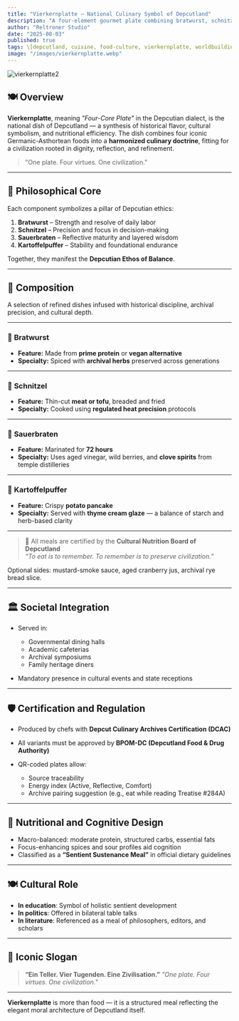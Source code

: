 ```yaml
---
title: "Vierkernplatte — National Culinary Symbol of Depcutland"
description: "A four-element gourmet plate combining bratwurst, schnitzel, sauerbraten, and kartoffelpuffer, representing the disciplined, archival, and noble soul of Depcutland."
author: "Reltroner Studio"
date: "2025-08-03"
published: true
tags: \[depcutland, cuisine, food-culture, vierkernplatte, worldbuilding, culinary-symbol]
image: "/images/vierkernplatte.webp"
---
```


![vierkernplatte2](/images/vierkernplatte2.webp)

## 🍽️ Overview

**Vierkernplatte**, meaning *"Four-Core Plate"* in the Depcutian dialect, is the national dish of Depcutland — a synthesis of historical flavor, cultural symbolism, and nutritional efficiency. The dish combines four iconic Germanic-Asthortean foods into a **harmonized culinary doctrine**, fitting for a civilization rooted in dignity, reflection, and refinement.

> "One plate. Four virtues. One civilization."

---

## 🧠 Philosophical Core

Each component symbolizes a pillar of Depcutian ethics:

1. **Bratwurst** – Strength and resolve of daily labor
2. **Schnitzel** – Precision and focus in decision-making
3. **Sauerbraten** – Reflective maturity and layered wisdom
4. **Kartoffelpuffer** – Stability and foundational endurance

Together, they manifest the **Depcutian Ethos of Balance**.

---

## 🧪 Composition

A selection of refined dishes infused with historical discipline, archival precision, and cultural depth.

---

### 🌭 **Bratwurst**
- **Feature:** Made from **prime protein** or **vegan alternative**  
- **Specialty:** Spiced with **archival herbs** preserved across generations

---

### 🍖 **Schnitzel**
- **Feature:** Thin-cut **meat or tofu**, breaded and fried  
- **Specialty:** Cooked using **regulated heat precision** protocols

---

### 🥩 **Sauerbraten**
- **Feature:** Marinated for **72 hours**  
- **Specialty:** Uses aged vinegar, wild berries, and **clove spirits** from temple distilleries

---

### 🥔 **Kartoffelpuffer**
- **Feature:** Crispy **potato pancake**  
- **Specialty:** Served with **thyme cream glaze** — a balance of starch and herb-based clarity

---

> 🧠 All meals are certified by the **Cultural Nutrition Board of Depcutland**  
> *“To eat is to remember. To remember is to preserve civilization.”*

Optional sides: mustard-smoke sauce, aged cranberry jus, archival rye bread slice.

---

## 🏛️ Societal Integration

* Served in:

  * Governmental dining halls
  * Academic cafeterias
  * Archival symposiums
  * Family heritage diners
* Mandatory presence in cultural events and state receptions

---

## 🛡️ Certification and Regulation

* Produced by chefs with **Depcut Culinary Archives Certification (DCAC)**
* All variants must be approved by **BPOM-DC (Depcutland Food & Drug Authority)**
* QR-coded plates allow:

  * Source traceability
  * Energy index (Active, Reflective, Comfort)
  * Archive pairing suggestion (e.g., eat while reading Treatise #284A)

---

## 🍴 Nutritional and Cognitive Design

* Macro-balanced: moderate protein, structured carbs, essential fats
* Focus-enhancing spices and sour profiles aid cognition
* Classified as a **“Sentient Sustenance Meal”** in official dietary guidelines

---

## 🍽️ Cultural Role

* **In education**: Symbol of holistic sentient development
* **In politics**: Offered in bilateral table talks
* **In literature**: Referenced as a meal of philosophers, editors, and scholars

---

## 🧾 Iconic Slogan

> **“Ein Teller. Vier Tugenden. Eine Zivilisation.”**
> *"One plate. Four virtues. One civilization."*

---

**Vierkernplatte** is more than food — it is a structured meal reflecting the elegant moral architecture of Depcutland itself.
